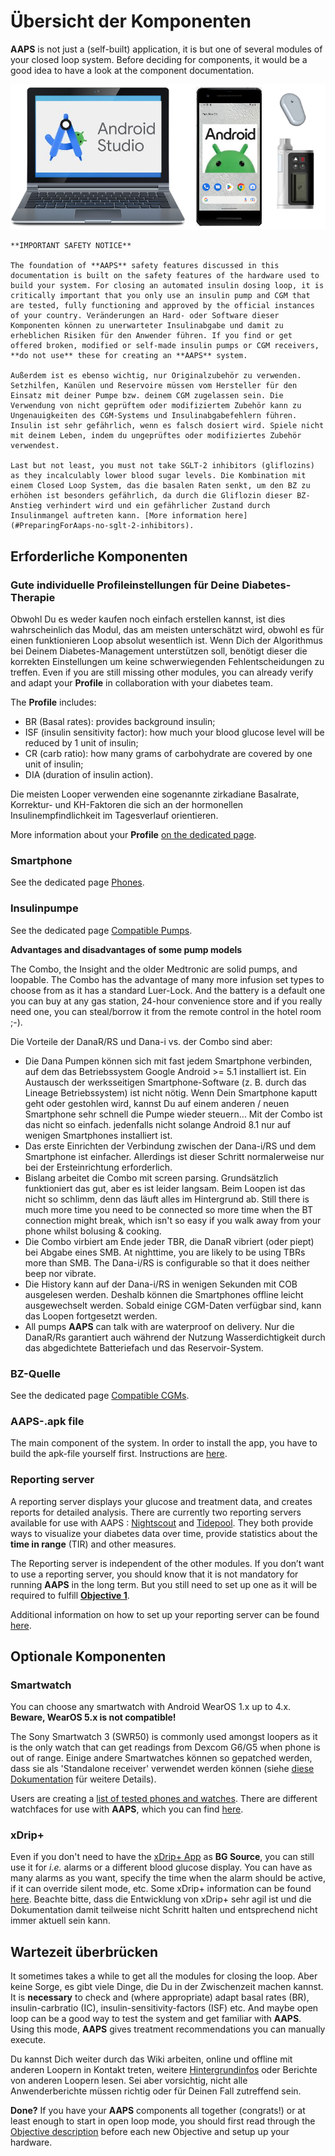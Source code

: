# Übersicht der Komponenten

**AAPS** is not just a (self-built) application, it is but one of several modules of your closed loop system. Before deciding for components, it would be a good idea to have a look at the component documentation.

![Components overview](../images/modules.png)

```{note}
**IMPORTANT SAFETY NOTICE**

The foundation of **AAPS** safety features discussed in this documentation is built on the safety features of the hardware used to build your system. For closing an automated insulin dosing loop, it is critically important that you only use an insulin pump and CGM that are tested, fully functioning and approved by the official instances of your country. Veränderungen an Hard- oder Software dieser Komponenten können zu unerwarteter Insulinabgabe und damit zu erheblichen Risiken für den Anwender führen. If you find or get offered broken, modified or self-made insulin pumps or CGM receivers, **do not use** these for creating an **AAPS** system.

Außerdem ist es ebenso wichtig, nur Originalzubehör zu verwenden. Setzhilfen, Kanülen und Reservoire müssen vom Hersteller für den Einsatz mit deiner Pumpe bzw. deinem CGM zugelassen sein. Die Verwendung von nicht geprüftem oder modifiziertem Zubehör kann zu Ungenauigkeiten des CGM-Systems und Insulinabgabefehlern führen. Insulin ist sehr gefährlich, wenn es falsch dosiert wird. Spiele nicht mit deinem Leben, indem du ungeprüftes oder modifiziertes Zubehör verwendest.

Last but not least, you must not take SGLT-2 inhibitors (gliflozins) as they incalculably lower blood sugar levels. Die Kombination mit einem Closed Loop System, das die basalen Raten senkt, um den BZ zu erhöhen ist besonders gefährlich, da durch die Gliflozin dieser BZ-Anstieg verhindert wird und ein gefährlicher Zustand durch Insulinmangel auftreten kann. [More information here](#PreparingForAaps-no-sglt-2-inhibitors).
```

## Erforderliche Komponenten

### Gute individuelle Profileinstellungen für Deine Diabetes-Therapie

Obwohl Du es weder kaufen noch einfach erstellen kannst, ist dies wahrscheinlich das Modul, das am meisten unterschätzt wird, obwohl es für einen funktionieren Loop absolut wesentlich ist. Wenn Dich der Algorithmus bei Deinem Diabetes-Management unterstützen soll, benötigt dieser die korrekten Einstellungen um keine schwerwiegenden Fehlentscheidungen zu treffen. Even if you are still missing other modules, you can already verify and adapt your **Profile** in collaboration with your diabetes team.

The **Profile** includes:

- BR (Basal rates): provides background insulin;
- ISF (insulin sensitivity factor): how much your blood glucose level will be reduced by 1 unit of insulin;
- CR (carb ratio): how many grams of carbohydrate are covered by one unit of insulin;
- DIA (duration of insulin action).

Die meisten Looper verwenden eine sogenannte zirkadiane Basalrate, Korrektur- und KH-Faktoren die sich an der hormonellen Insulinempfindlichkeit im Tagesverlauf orientieren.

More information about your **Profile** [on the dedicated page](../SettingUpAaps/YourAapsProfile.md).

### Smartphone

See the dedicated page [Phones](../Getting-Started/Phones.md).

### Insulinpumpe

See the dedicated page [Compatible Pumps](../Getting-Started/CompatiblePumps.md).

**Advantages and disadvantages of some pump models**

The Combo, the Insight and the older Medtronic are solid pumps, and loopable. The Combo has the advantage of many more infusion set types to choose from as it has a standard Luer-Lock. And the battery is a default one you can buy at any gas station, 24-hour convenience store and if you really need one, you can steal/borrow it from the remote control in the hotel room ;-).

Die Vorteile der DanaR/RS und Dana-i vs. der Combo sind aber:

- Die Dana Pumpen können sich mit fast jedem Smartphone verbinden, auf dem das Betriebssystem Google Android >= 5.1 installiert ist. Ein Austausch der werksseitigen Smartphone-Software (z. B. durch das Lineage Betriebssystem) ist nicht nötig. Wenn Dein Smartphone kaputt geht oder gestohlen wird, kannst Du auf einem anderen / neuen Smartphone sehr schnell die Pumpe wieder steuern... Mit der Combo ist das nicht so einfach.  jedenfalls nicht solange Android 8.1 nur auf wenigen Smartphones installiert ist.
- Das erste Einrichten der Verbindung zwischen der Dana-i/RS und dem Smartphone ist einfacher. Allerdings ist dieser Schritt normalerweise nur bei der Ersteinrichtung erforderlich.
- Bislang arbeitet die Combo mit screen parsing. Grundsätzlich funktioniert das gut, aber es ist leider langsam. Beim Loopen ist das nicht so schlimm, denn das läuft alles im Hintergrund ab. Still there is much more time you need to be connected so more time when the BT connection might break, which isn't so easy if you walk away from your phone whilst bolusing & cooking.
- Die Combo virbiert am Ende jeder TBR, die DanaR vibriert (oder piept) bei Abgabe eines SMB. At nighttime, you are likely to be using TBRs more than SMB.  The Dana-i/RS is configurable so that it does neither beep nor vibrate.
- Die History kann auf der Dana-i/RS in wenigen Sekunden mit COB ausgelesen werden. Deshalb können die Smartphones offline leicht ausgewechselt werden. Sobald einige CGM-Daten verfügbar sind, kann das Loopen fortgesetzt werden.
- All pumps **AAPS** can talk with are waterproof on delivery. Nur die DanaR/Rs garantiert auch während der Nutzung Wasserdichtigkeit durch das abgedichtete Batteriefach und das Reservoir-System.

### BZ-Quelle

See the dedicated page [Compatible CGMs](../Getting-Started/CompatiblesCgms.md).

### **AAPS**-.apk file

The main component of the system. In order to install the app, you have to build the apk-file yourself first. Instructions are [here](../SettingUpAaps/BuildingAaps.md).

### Reporting server

A reporting server displays your glucose and treatment data, and creates reports for detailed analysis. There are currently two reporting servers available for use with AAPS : [Nightscout](#SettingUpTheReportingServer-nightscout) and [Tidepool](#SettingUpTheReportingServer-tidepool). They both provide ways to visualize your diabetes data over time, provide statistics about the **time in range** (TIR) and other measures.

The Reporting server is independent of the other modules. If you don’t want to use a reporting server, you should know that it is not mandatory for running **AAPS** in the long term. But you still need to set up one as it will be required to fulfill [**Objective 1**](#objectives-objective1).

Additional information on how to set up your reporting server can be found [here](../SettingUpAaps/SettingUpTheReportingServer.md).

## Optionale Komponenten

### Smartwatch

You can choose any smartwatch with Android WearOS 1.x up to 4.x. **Beware, WearOS 5.x is not compatible!**

The Sony Smartwatch 3 (SWR50) is commonly used amongst loopers as it is the only watch that can get readings from Dexcom G6/G5 when phone is out of range. Einige andere Smartwatches können so gepatched werden, dass sie als 'Standalone receiver' verwendet werden können (siehe [diese Dokumentation](https://github.com/NightscoutFoundation/xDrip/wiki/Patching-Android-Wear-devices-for-use-with-the-G5) für weitere Details).

Users are creating a [list of tested phones and watches](../CompatiblePhones/ListOfTestedPhones.md). There are different watchfaces for use with **AAPS**, which you can find [here](../UsefulLinks/WearOsSmartwatch.md).

### xDrip+

Even if you don't need to have the [xDrip+ App](https://xdrip.readthedocs.io/en/latest/) as **BG Source**, you can still use it for _i.e._ alarms or a different blood glucose display. You can have as many alarms as you want, specify the time when the alarm should be active, if it can override silent mode, etc. Some xDrip+ information can be found [here](../CompatibleCgms/xDrip.md). Beachte bitte, dass die Entwicklung von xDrip+ sehr agil ist und die Dokumentation damit teilweise nicht Schritt halten und entsprechend nicht immer aktuell sein kann.

## Wartezeit überbrücken

It sometimes takes a while to get all the modules for closing the loop. Aber keine Sorge, es gibt viele Dinge, die Du in der Zwischenzeit machen kannst. It is **necessary** to check and (where appropriate) adapt basal rates (BR), insulin-carbratio (IC), insulin-sensitivity-factors (ISF) etc. And maybe open loop can be a good way to test the system and get familiar with **AAPS**. Using this mode, **AAPS** gives treatment recommendations you can manually execute.

Du kannst Dich weiter durch das Wiki arbeiten, online und offline mit anderen Loopern in Kontakt treten, weitere [Hintergrundinfos](../Where-To-Go-For-Help/Background-reading.md) oder Berichte von anderen Loopern lesen. Sei aber vorsichtig, nicht alle Anwenderberichte müssen richtig oder für Deinen Fall zutreffend sein.

**Done?** If you have your **AAPS** components all together (congrats!) or at least enough to start in open loop mode, you should first read through the [Objective description](../SettingUpAaps/CompletingTheObjectives.md) before each new Objective and setup up your hardware.
